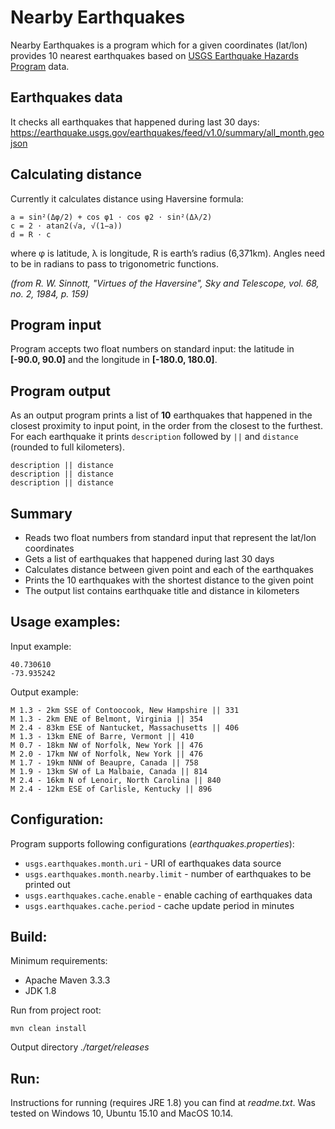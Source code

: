 # Nearby Earthquakes
  
Nearby Earthquakes is a program which for a given coordinates (lat/lon) provides 10 nearest earthquakes based on [USGS Earthquake Hazards Program](https://earthquake.usgs.gov/aboutus/) data.

## Earthquakes data
It checks all earthquakes that happened during last 30 days: https://earthquake.usgs.gov/earthquakes/feed/v1.0/summary/all_month.geojson  

## Calculating distance
Currently it calculates distance using Haversine formula:
```
a = sin²(Δφ/2) + cos φ1 ⋅ cos φ2 ⋅ sin²(Δλ/2)
c = 2 ⋅ atan2(√a, √(1−a))
d = R ⋅ c
```

where φ is latitude, λ is longitude, R is earth’s radius (6,371km). Angles need to be in radians to pass to trigonometric functions.

*(from R. W. Sinnott, "Virtues of the Haversine", Sky and Telescope, vol. 68, no. 2, 1984, p. 159)*

## Program input
Program accepts two float numbers on standard input: the latitude in **[-90.0, 90.0]** and the longitude in **[-180.0, 180.0]**.

## Program output 
As an output program prints a list of **10** earthquakes that happened in the closest proximity to input point, in the order from the closest to the furthest. For each earthquake it prints `description` followed by ` || ` and `distance` (rounded to full kilometers).  
```
description || distance  
description || distance  
description || distance  
```

## Summary
* Reads two float numbers from standard input that represent the lat/lon coordinates
* Gets a list of earthquakes that happened during last 30 days
* Calculates distance between given point and each of the earthquakes
* Prints the 10 earthquakes with the shortest distance to the given point
* The output list contains earthquake title and distance in kilometers

## Usage examples: 
Input example:  
```
40.730610  
-73.935242  
```

Output example:
```
M 1.3 - 2km SSE of Contoocook, New Hampshire || 331  
M 1.3 - 2km ENE of Belmont, Virginia || 354  
M 2.4 - 83km ESE of Nantucket, Massachusetts || 406  
M 1.3 - 13km ENE of Barre, Vermont || 410  
M 0.7 - 18km NW of Norfolk, New York || 476  
M 2.0 - 17km NW of Norfolk, New York || 476  
M 1.7 - 19km NNW of Beaupre, Canada || 758  
M 1.9 - 13km SW of La Malbaie, Canada || 814  
M 2.4 - 16km N of Lenoir, North Carolina || 840  
M 2.4 - 12km ESE of Carlisle, Kentucky || 896  
```
## Configuration:
Program supports following configurations (*earthquakes.properties*):
* `usgs.earthquakes.month.uri` - URI of earthquakes data source
* `usgs.earthquakes.month.nearby.limit` - number of earthquakes to be printed out
* `usgs.earthquakes.cache.enable` - enable caching of earthquakes data
* `usgs.earthquakes.cache.period` - cache update period in minutes


## Build:
Minimum requirements:
* Apache Maven 3.3.3
* JDK 1.8

Run from project root:

```
mvn clean install
```

Output directory *./target/releases*

## Run:
Instructions for running (requires JRE 1.8) you can find at *readme.txt*.
Was tested on Windows 10, Ubuntu 15.10 and MacOS 10.14.

